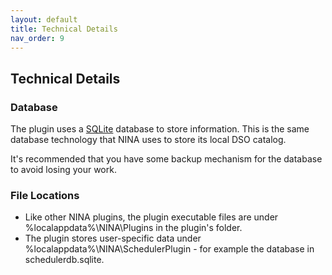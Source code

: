 ```yaml
---
layout: default
title: Technical Details
nav_order: 9
---
```


## Technical Details

### Database
The plugin uses a [SQLite](https://www.sqlite.org/index.html) database to store information.  This is the same database technology that NINA uses to store its local DSO catalog.

It's recommended that you have some backup mechanism for the database to avoid losing your work.

### File Locations

* Like other NINA plugins, the plugin executable files are under %localappdata%\NINA\Plugins in the plugin's folder.
* The plugin stores user-specific data under %localappdata%\NINA\SchedulerPlugin - for example the database in schedulerdb.sqlite.


